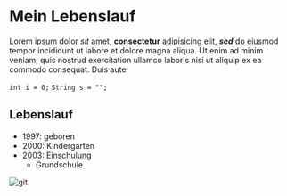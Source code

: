 # Mein Lebenslauf
Lorem ipsum dolor *sit* amet, **consectetur**  adipisicing elit, ***sed*** do eiusmod tempor incididunt ut labore et dolore magna aliqua. Ut enim ad minim veniam, quis nostrud exercitation ullamco laboris nisi ut aliquip ex ea commodo consequat. Duis aute

`int i = 0;`
`String s = "";`

## Lebenslauf
* 1997: geboren
* 2000: Kindergarten
* 2003: Einschulung
    * Grundschule

![git](git "git")